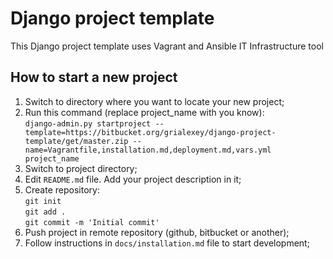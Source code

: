 Django project template
=======================

This Django project template uses Vagrant and Ansible IT Infrastructure tool

How to start a new project  
--------------------------
1. Switch to directory where you want to locate your new project;
2. Run this command (replace project_name with you know):  
   `django-admin.py startproject --template=https://bitbucket.org/grialexey/django-project-template/get/master.zip --name=Vagrantfile,installation.md,deployment.md,vars.yml project_name`  
3. Switch to project directory;
4. Edit `README.md` file. Add your project description in it;
5. Create repository:  
   `git init`  
   `git add .`  
   `git commit -m 'Initial commit'`
6. Push project in remote repository (github, bitbucket or another);
7. Follow instructions in `docs/installation.md` file to start development;
